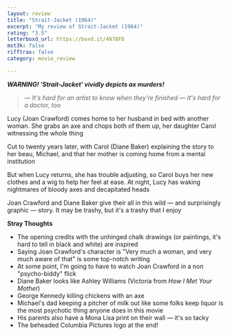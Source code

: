 ```yaml
---
layout: review
title: "Strait-Jacket (1964)"
excerpt: "My review of Strait-Jacket (1964)"
rating: "3.5"
letterboxd_url: https://boxd.it/4N78FD
mst3k: false
rifftrax: false
category: movie_review

---
```


<i><b>WARNING! 'Strait-Jacket' vividly depicts ax murders!</b></i>

<blockquote><i>— It's hard for an artist to know when they're finished
</i><i>— It's hard for a doctor, too</i></blockquote>Lucy (Joan Crawford) comes home to her husband in bed with another woman. She grabs an axe and chops both of them up, her daughter Carol witnessing the whole thing

Cut to twenty years later, with Carol (Diane Baker) explaining the story to her beau, Michael, and that her mother is coming home from a mental institution

But when Lucy returns, she has trouble adjusting, so Carol buys her new clothes and a wig to help her feel at ease. At night, Lucy has waking nightmares of bloody axes and decapitated heads

Joan Crawford and Diane Baker give their all in this wild — and surprisingly graphic — story. It may be trashy, but it's a trashy that I enjoy

<b>Stray Thoughts</b>
* The opening credits with the unhinged chalk drawings (or paintings, it's hard to tell in black and white) are inspired
* Saying Joan Crawford's character is "Very much a woman, and very much aware of that" is some top-notch writing
* At some point, I'm going to have to watch Joan Crawford in a non "psycho-biddy" flick
* Diane Baker looks like Ashley Williams (Victoria from <i>How I Met Your Mother</i>)
* George Kennedy killing chickens with an axe
* Michael's dad keeping a pitcher of milk out like some folks keep liquor is the most psychotic thing anyone does in this movie
* His parents also have a Mona Lisa print on their wall — it's so tacky
* The beheaded Columbia Pictures logo at the end!
